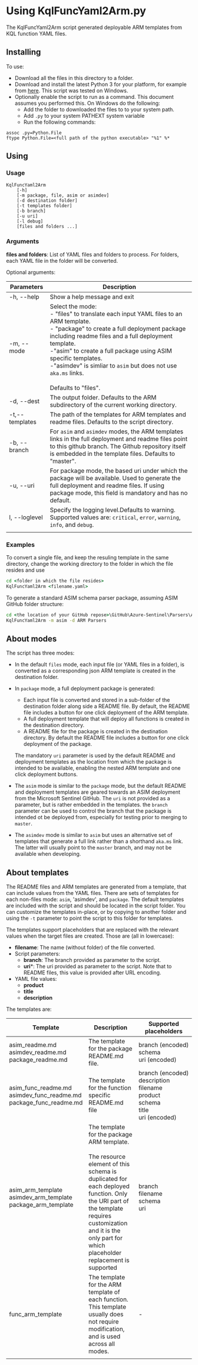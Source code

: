 # Using KqlFuncYaml2Arm.py

The KqlFuncYaml2Arm script generated deployable ARM templates from KQL function YAML files.

## Installing

To use:

- Download all the files in this directory to a folder.
- Download and install the latest Python 3 for your platform, for example from [here](https://www.python.org/downloads/). This script was tested on Windows.
- Optionally enable the script to run as a command. This document assumes you performed this. On Windows do the following:
    - Add the folder to downloaded the files to to your system path.
    - Add `.py` to your system PATHEXT system variable
    - Run the following commands:

```
assoc .py=Python.File
ftype Python.File=<full path of the python executable> "%1" %*
```

## Using

### Usage

```
KqlFuncYaml2Arm
    [-h] 
    [-m package, file, asim or asimdev] 
    [-d destination folder] 
    [-t templates folder] 
    [-b branch]
    [-u uri] 
    [-l debug]
    [files and folders ...]
```

### Arguments

**files and folders**: List of YAML files and folders to process. For folders, each YAML file in the folder will be converted.

Optional arguments:

| Parameters | Description |
| ---------------------------- | ----------- |
| -h, --help | Show a help message and exit |
| -m, --mode | Select the mode:<br> - "files" to translate each input YAML files to an ARM template.<br> - "package" to create a full deployment package including readme files and a full deployment template.<br> -"asim" to create a full package using ASIM specific templates.<br> -"asimdev" is simliar to `asim` but does not use `aka.ms` links.<br><br> Defaults to "files". | 
| -d, --dest | The output folder. Defaults to the ARM subdirectory of the current working directory. |
| -t,--templates | The path of the templates for ARM templates and readme files. Defaults to the script directory. |
| -b, --branch | For `asim` and `asimdev` modes, the ARM templates links in the full deployment and readme files point to this github branch. The Github repository itself is embedded in the template files. Defaults to "master". |
| -u, --uri | For package mode, the based uri under which the package will be available. Used to generate the full deployment and readme files. If using package mode, this field is mandatory and has no default. |
| l, --loglevel | Specify the logging level.Defaults to warning. Supported values are: `critical`, `error`, `warning`, `info`, and `debug`. |
|||

### Examples

To convert a single file, and keep the resuling template in the same directory, change the working directory to the folder in which the file resides and use

``` cmd
cd <folder in which the file resides>
KqlFuncYaml2Arm <filename.yaml>
```

To generate a standard ASIM schema parser package, assuming ASIM GitHub folder structure:

```cmd
cd <the location of your GitHub repose>\GitHub\Azure-Sentinel\Parsers\ASimProcessEvent
KqlFuncYaml2Arm -m asim -d ARM Parsers
```

## About modes

The script has three modes:

- In the default `files` mode, each input file (or YAML files in a folder), is converted as a corresponding json ARM template is created in the destination folder.
- In `package` mode, a full deployment package is generated:
  - Each input file is converted and stored in a sub-folder of the destination folder along side a README file. By default, the README file includes a button for one click deployment of the ARM template.
  - A full deployment template that will deploy all functions is created in the destination directory.
  - A README file for the package is created in the destination directory. By default the README file includes a button for one click deployment of the package.
  
  The mandatory `uri` parameter is used by the default README and deployment templates as the location from which the package is intended to be available, enabling the nested ARM template and one click deployment buttons.

- The `asim` mode is similar to the `package` mode, but the default README and deployment templates are geared towards an ASIM deployment from the Microsoft Sentinel GitHub. The `uri` is not provided as a parameter, but is rather embedded in the templates. the `branch` parameter can be used to control the branch that the package is intended ot be deployed from, especially for testing prior to merging to `master`.

- The `asimdev` mode is similar to `asim` but uses an alternative set of templates that generate a full link rather than a shorthand `aka.ms` link. The latter will usually point to the `master` branch, and may not be available when developing.

## <a name="templates"></a> About templates

The README files and ARM templates are generated from a template, that can include values from the YAML files. There are sets of templates for each non-files mode: `asim`, 'asimdev', and `package`. The default templates are included with the script and should be located in the script folder. You can customize the templates in-place, or by copying to another folder and using the `-t` parameter to point the script to this folder for templates.

The templates support placeholders that are replaced with the relevant values when the target files are created. Those are (all in lowercase):

- **filename**: The name (without folder) of the file converted.
- Script parameters: 
  - **branch**: The branch provided as parameter to the script.
  - **uri***: The uri provided as parameter to the script. Note that to README files, this value is provided after URL encoding.
- YAML file values:
  - **product**
  - **title**
  - **description**

The templates are:

| Template | Description | Supported placeholders |
| -------- | ----------- | ---------------------- |
| asim_readme.md<br>asimdev_readme.md<br>package_readme.md | The template for the package README.md file. | branch (encoded)<br>schema<br>uri (encoded) |
| asim_func_readme.md<br>asimdev_func_readme.md<br>package_func_readme.md | The template for the function specific README.md file | branch&nbsp;(encoded)<br>description<br>filename<br>product<br>schema<br>title<br>uri (encoded) |
| asim_arm_template<br>asimdev_arm_template<br>package_arm_template | The template for the package ARM template.<br><br>The resource element of this schema is duplicated for each deployed function. Only the URI part of the template requires customization and it is the only part for which placeholder replacement is supported | branch<br>filename<br>schema<br>uri |
| func_arm_template | The template for the ARM template of each function. This template usually does not require modification, and is used across all modes. | - |
||||
